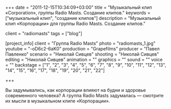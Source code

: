 +++
date = "2011-12-15T10:34:09+03:00"
title = "Музыкальный клип «Corporation», группы Radio Masts. Создание клипов."
keywords = ["музыкальный клип", "создание клипов"]
description = "Музыкальный клип «Корпорации» для группы Radio Masts. Создание клипов."

client = "radiomasts"
tags = ["blog"]

[project_info]
    client = "Группа Radio Masts"
    photo = "radiomasts_1.jpg"
    youtube = "-oD6c2-6aK0"
    production = "Grapefilms"
    producer = "Павел Павленко"
    scenario = "Николай Сивцев"
    shooting = "Николай Сивцев"
    editing = "Николай Сивцев"
    animation = ""
    graphics = ""
    sound = ""
    voice = ""
    backstage = ["1", "2", "3", "4", "5", "6", "7", "8", "9", "10", "11", "12", "13", "14", "15", "16", "17", "18", "19", "20", "21", "22"]

+++

Вы&nbsp;задумывались, как корпорации влияют на&nbsp;будни и&nbsp;здоровье современного человека? А&nbsp;группа Radio Masts задумалась&nbsp;&mdash; смотрите их&nbsp;мысли в&nbsp;музыкальном клипе &laquo;Корпорации&raquo;.